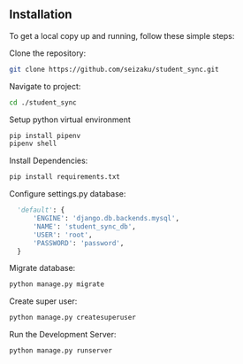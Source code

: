 
## Installation

To get a local copy up and running, follow these simple steps:

Clone the repository:
```bash
git clone https://github.com/seizaku/student_sync.git
```

Navigate to project:
```bash
cd ./student_sync
```

Setup python virtual environment
```bash
pip install pipenv
pipenv shell
```

Install Dependencies:
```bash
pip install requirements.txt
```

Configure settings.py database:
```python
  'default': {
      'ENGINE': 'django.db.backends.mysql',
      'NAME': 'student_sync_db',
      'USER': 'root',
      'PASSWORD': 'password',
  }
```

Migrate database:
```bash
python manage.py migrate
```

Create super user:
```bash
python manage.py createsuperuser
```

Run the Development Server:
```bash
python manage.py runserver
```